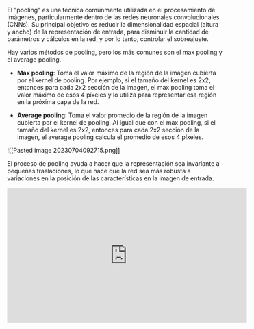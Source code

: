   
El "pooling" es una técnica comúnmente utilizada en el procesamiento de imágenes, particularmente dentro de las redes neuronales convolucionales (CNNs). Su principal objetivo es reducir la dimensionalidad espacial (altura y ancho) de la representación de entrada, para disminuir la cantidad de parámetros y cálculos en la red, y por lo tanto, controlar el sobreajuste.

Hay varios métodos de pooling, pero los más comunes son el max pooling y el average pooling.

- **Max pooling**: Toma el valor máximo de la región de la imagen cubierta por el kernel de pooling. Por ejemplo, si el tamaño del kernel es 2x2, entonces para cada 2x2 sección de la imagen, el max pooling toma el valor máximo de esos 4 píxeles y lo utiliza para representar esa región en la próxima capa de la red.

- **Average pooling**: Toma el valor promedio de la región de la imagen cubierta por el kernel de pooling. Al igual que con el max pooling, si el tamaño del kernel es 2x2, entonces para cada 2x2 sección de la imagen, el average pooling calcula el promedio de esos 4 píxeles.

![[Pasted image 20230704092715.png]]

El proceso de pooling ayuda a hacer que la representación sea invariante a pequeñas traslaciones, lo que hace que la red sea más robusta a variaciones en la posición de las características en la imagen de entrada.

<iframe width="560" height="315" src="https://www.youtube.com/embed/ZjM_XQa5s6s?si=UcWBazYCiFXb77Ku" title="YouTube video player" frameborder="0" allow="accelerometer; autoplay; clipboard-write; encrypted-media; gyroscope; picture-in-picture; web-share" allowfullscreen></iframe>
